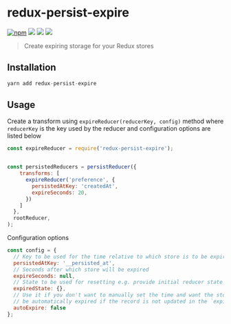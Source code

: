 # redux-persist-expire

[![npm](https://img.shields.io/npm/v/@kamranahmedse/redux-persist-expire.svg?style=flat-square)](https://www.npmjs.com/package/redux-persist-expire)
[![](https://img.shields.io/travis/kamranahmedse/redux-persist-expire/master.svg?style=flat-square)](http://travis-ci.org/kamranahmedse/redux-persist-expire)
[![](https://img.shields.io/codecov/c/github/kamranahmedse/redux-persist-expire.svg?style=flat-square)](http://travis-ci.org/kamranahmedse/redux-persist-expire)
[![](https://img.shields.io/badge/license-MIT-brightgreen.svg?style=flat-square)](http://github.com/kamranahmedse/redux-persist-expire)

> Create expiring storage for your Redux stores

## Installation

```javascript
yarn add redux-persist-expire
```

## Usage

Create a transform using `expireReducer(reducerKey, config)` method where `reducerKey` is the key used by the reducer and configuration options are listed below 

```javascript
const expireReducer = require('redux-persist-expire');


const persistedReducers = persistReducer({
    transforms: [
      expireReducer('preference', {
        persistedAtKey: 'createdAt',
        expireSeconds: 20,
      })
    ]
  },
  rootReducer,
);
```
Configuration options

```javascript
const config = {
  // Key to be used for the time relative to which store is to be expired
  persistedAtKey: '__persisted_at',
  // Seconds after which store will be expired
  expireSeconds: null,
  // State to be used for resetting e.g. provide initial reducer state
  expiredState: {},
  // Use it if you don't want to manually set the time and want the store to
  // be automatically expired if the record is not updated in the `expireSeconds` time
  autoExpire: false
};
```
